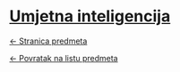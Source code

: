 # [Umjetna inteligencija](https://www.github.com/studosi-fer/UI)
[<- Stranica predmeta](https://www.fer.unizg.hr/predmet/umjint)

[<- Povratak na listu predmeta](https://www.github.com/studosi/FER)